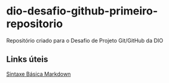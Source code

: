 # dio-desafio-github-primeiro-repositorio
Repositório criado para o Desafio de Projeto Git/GitHub da DIO

## Links úteis
[Sintaxe Básica Markdown](https://www.markdownguide.org/basic-syntax/)
